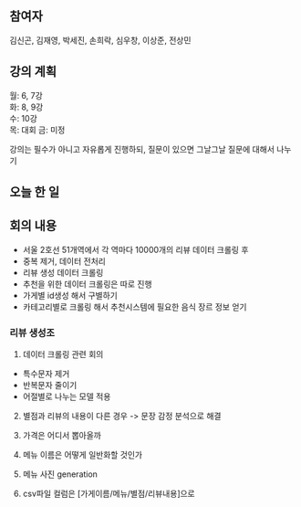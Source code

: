 ## 참여자
김신곤, 김재영, 박세진, 손희락, 심우창, 이상준, 전상민

## 강의 계획
월: 6, 7강   
화: 8, 9강  
수: 10강  
목: 대회
금: 미정 

강의는 필수가 아니고 자유롭게 진행하되, 질문이 있으면 그날그날 질문에 대해서 나누기

## 오늘 한 일

## 회의 내용
- 서울 2호선 51개역에서 각 역마다 10000개의 리뷰 데이터 크롤링 후
- 중복 제거, 데이터 전처리
- 리뷰 생성 데이터 크롤링
- 추천을 위한 데이터 크롤링은 따로 진행
- 가게별 id생성 해서 구별하기
- 카테고리별로 크롤링 해서 추천시스템에 필요한 음식 장르 정보 얻기

### 리뷰 생성조
1. 데이터 크롤링 관련 회의
- 특수문자 제거
- 반복문자 줄이기
- 어절별로 나누는 모델 적용
2. 별점과 리뷰의 내용이 다른 경우 -> 문장 감정 분석으로 해결
3. 가격은 어디서 뽑아올까
4. 메뉴 이름은 어떻게 일반화할 것인가
5. 메뉴 사진 generation

6. csv파일 컬럼은 [가게이름/메뉴/별점/리뷰내용]으로

